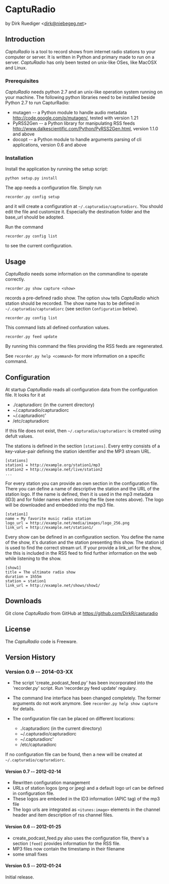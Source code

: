 # CaptuRadio

by Dirk Ruediger <<dirk@niebegeg.net>>

## Introduction

_CaptuRadio_ is a tool to record shows from internet radio stations
to your computer or server.  It is written in Python and primary
made to run on a server.
_CaptuRadio_ has only been tested on unix-like OSes, like MacOSX and Linux.


### Prerequisites

_CaptuRadio_ needs python 2.7 and an unix-like operation system running on your machine.
The following python libraries need to be installed beside Python 2.7 to run CapturRadio:

* mutagen -- a Python module to handle audio metadata
  http://code.google.com/p/mutagen/, tested with version 1.21
* PyRSS2Gen -- a Python library for manipulating RSS feeds
  http://www.dalkescientific.com/Python/PyRSS2Gen.html, version 1.1.0 and above
* docopt -- a Python module to handle arguments parsing of cli
  applications, version 0.6 and above

### Installation

Install the application by running the setup script:

    python setup.py install

The app needs a configuration file. Simply run

    recorder.py config setup

and it will create a configuration at `~/.capturadio/capturadiorc`.
You should edit the file and customize it. Especially the destination folder
and the base_url should be adopted.

Run the command

    recorder.py config list

to see the current configuration.

## Usage

_CaptuRadio_ needs some information on the commandline to operate correctly.

    recorder.py show capture <show>

records a pre-defined radio show.
The option `show` tells _CaptuRadio_ which station should be recorded. The show name has
to be defined in `~/.capturadio/capturadiorc` (see section `Configuration` below).

    recorder.py config list

This command lists all defined confuration values.

    recorder.py feed update

By running this command the files providing the RSS feeds are
regenerated.

See `recorder.py help <command>` for more information on a specific command.

## Configuration

At startup _CaptuRadio_ reads all configuration data from the configuration
file. It looks for it at

  * ./capturadiorc (in the current directory)
  * ~/.capturadio/capturadiorc
  * ~/.capturadiorc'
  * /etc/capturadiorc

If this file does not exist, then `~/.capturadio/capturadiorc` is created using defult values.

The stations is defined in the section `[stations]`. Every entry consists of a key-value-pair
defining the station identifier and the MP3 stream URL.

    [stations]
    station1 = http://example.org/station1/mp3
    station2 = http://example.net/live/station2
    ...

For every station you can provide an own section in the configuration file.
There you can define a name of descriptive the station and the URL
of the station logo.  If the name is defined, then it is used in the mp3
metadata (ID3) and for folder names when storing the file (see notes
above). The logo will be downloaded and embedded into the mp3 file.

    [station1]
    name = My favorite music radio station
    logo_url = http://example.net/media/images/logo_256.png
    link_url = http://example.net/station1/

Every show can be defined in an configuration section.
You define the name of the show, it's duration and the station presenting this show. The station id
is used to find the correct stream url. If your provide a link_url for the show, the this is included
in the RSS feed to find further information on the web while listening to the show.

    [show1]
    title = The ultimate radio show
    duration = 1h55m
    station = station1
    link_url = http://example.net/shows/show1/

## Downloads

Git clone _CaptuRadio_ from GitHub at https://github.com/DirkR/capturadio

## License

The _CaptuRadio_ code is Freeware.

## Version History

### Version 0.9 -- 2014-03-XX

* The script 'create_podcast_feed.py' has been incorporated into the
  'recorder.py' script. Run 'recorder.py feed update' regulary.
* The command line interface has been changed completely.
  The former arguments do not work anymore. See `recorder.py help
  show capture` for details.
* The configuration file can be placed on different locations:

    * ./capturadiorc (in the current directory)
    * ~/.capturadio/capturadiorc
    * ~/.capturadiorc'
    * /etc/capturadiorc

If no configuration file can be found, then a new will be created at
`~/.capturadio/capturadiorc`.

#### Version 0.7 -- 2012-02-14

* Rewritten configuration management
* URLs of station logos (png or jpeg) and a default logo url can be defined in configuration file.
* These logos are embeded in the ID3 information (APIC tag) of the mp3 file
* The logo urls are integrated as `<itunes:image>` elements in the channel
  header and item description of rss channel files.

#### Version 0.6 -- 2012-01-25

* create_podcast_feed.py also uses the configuration file, there's a section `[feed]` provides
  information for the RSS file.
* MP3 files now contain the timestamp in their filename
* some small fixes

#### Version 0.5 -- 2012-01-24

Initial release.
